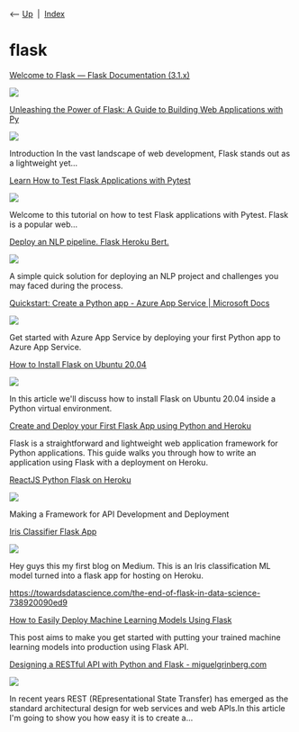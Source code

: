 <div class="nav">

⟵ [Up](index.html)  \|  [Index](index.html)

</div>

# flask

<div class="cards">

<div class="card">

<div class="card-title">

[Welcome to Flask — Flask Documentation
(3.1.x)](https://flask.palletsprojects.com/en/stable/)

</div>

<div class="card-image">

[![](https://flask.palletsprojects.com/en/stable/_images/flask-horizontal.png)](https://flask.palletsprojects.com/en/stable/)

</div>

</div>

<div class="card">

<div class="card-title">

[Unleashing the Power of Flask: A Guide to Building Web Applications
with
Py](https://dev.to/damilshahzad7/unleashing-the-power-of-flask-a-guide-to-building-web-applications-with-python-8g8)

</div>

<div class="card-image">

[![](https://media.dev.to/dynamic/image/width=1000,height=500,fit=cover,gravity=auto,format=auto/https%3A%2F%2Fdev-to-uploads.s3.amazonaws.com%2Fuploads%2Farticles%2Fqf1bv0ozyfywo4k3jq6s.png)](https://dev.to/damilshahzad7/unleashing-the-power-of-flask-a-guide-to-building-web-applications-with-python-8g8)

</div>

Introduction In the vast landscape of web development, Flask stands out
as a lightweight yet...

</div>

<div class="card">

<div class="card-title">

[Learn How to Test Flask Applications with
Pytest](https://dev.to/pavanbelagatti/learn-how-to-test-flask-applications-with-pytest-o25)

</div>

<div class="card-image">

[![](https://media.dev.to/dynamic/image/width=1000,height=500,fit=cover,gravity=auto,format=auto/https%3A%2F%2Fdev-to-uploads.s3.amazonaws.com%2Fuploads%2Farticles%2F8lmv8pkzassz61lqf3z2.png)](https://dev.to/pavanbelagatti/learn-how-to-test-flask-applications-with-pytest-o25)

</div>

Welcome to this tutorial on how to test Flask applications with Pytest.
Flask is a popular web...

</div>

<div class="card">

<div class="card-title">

[Deploy an NLP pipeline. Flask Heroku
Bert.](https://towardsdatascience.com/deploy-an-nlp-pipeline-flask-heroku-bert-f13a302efd9d)

</div>

<div class="card-image">

[![](https://miro.medium.com/v2/resize:fit:1200/0*5mrPjkeY-esxQrL-.jpg)](https://towardsdatascience.com/deploy-an-nlp-pipeline-flask-heroku-bert-f13a302efd9d)

</div>

A simple quick solution for deploying an NLP project and challenges you
may faced during the process.

</div>

<div class="card">

<div class="card-title">

[Quickstart: Create a Python app - Azure App Service \| Microsoft
Docs](https://docs.microsoft.com/en-us/azure/app-service/quickstart-python?pivots=python-framework-flask&tabs=bash)

</div>

<div class="card-image">

[![](https://learn.microsoft.com/en-us/media/open-graph-image.png)](https://docs.microsoft.com/en-us/azure/app-service/quickstart-python?pivots=python-framework-flask&tabs=bash)

</div>

Get started with Azure App Service by deploying your first Python app to
Azure App Service.

</div>

<div class="card">

<div class="card-title">

[How to Install Flask on Ubuntu
20.04](https://linuxize.com/post/how-to-install-flask-on-ubuntu-20-04)

</div>

<div class="card-image">

[![](https://linuxize.com/post/how-to-install-flask-on-ubuntu-20-04/featured.jpg)](https://linuxize.com/post/how-to-install-flask-on-ubuntu-20-04)

</div>

In this article we'll discuss how to install Flask on Ubuntu 20.04
inside a Python virtual environment.

</div>

<div class="card">

<div class="card-title">

[Create and Deploy your First Flask App using Python and
Heroku](https://www.kdnuggets.com/2020/09/flask-app-using-python-heroku.html)

</div>

Flask is a straightforward and lightweight web application framework for
Python applications. This guide walks you through how to write an
application using Flask with a deployment on Heroku.

</div>

<div class="card">

<div class="card-title">

[ReactJS Python Flask on
Heroku](https://towardsdatascience.com/reactjs-python-flask-on-heroku-2a308272886a?source=rss----7f60cf5620c9---4)

</div>

<div class="card-image">

[![](https://miro.medium.com/v2/da:true/resize:fit:1200/0*6ptNtrrfjTYPFeWx)](https://towardsdatascience.com/reactjs-python-flask-on-heroku-2a308272886a?source=rss----7f60cf5620c9---4)

</div>

Making a Framework for API Development and Deployment

</div>

<div class="card">

<div class="card-title">

[Iris Classifier Flask
App](https://towardsdatascience.com/iris-classifier-flask-app-3b4fb1de29b4?source=rss----7f60cf5620c9---4)

</div>

<div class="card-image">

[![](https://miro.medium.com/v2/resize:fit:1200/1*2b9TA6i27eGjeDQE9qUaEg.png)](https://towardsdatascience.com/iris-classifier-flask-app-3b4fb1de29b4?source=rss----7f60cf5620c9---4)

</div>

Hey guys this my first blog on Medium. This is an Iris classification ML
model turned into a flask app for hosting on Heroku.

</div>

<div class="card">

<div class="card-title">

<https://towardsdatascience.com/the-end-of-flask-in-data-science-738920090ed9>

</div>

</div>

<div class="card">

<div class="card-title">

[How to Easily Deploy Machine Learning Models Using
Flask](https://www.kdnuggets.com/2019/10/easily-deploy-machine-learning-models-using-flask.html)

</div>

This post aims to make you get started with putting your trained machine
learning models into production using Flask API.

</div>

<div class="card">

<div class="card-title">

[Designing a RESTful API with Python and Flask -
miguelgrinberg.com](https://blog.miguelgrinberg.com/post/designing-a-restful-api-with-python-and-flask)

</div>

<div class="card-image">

[![](https://blog.miguelgrinberg.com/static/cards/designing-a-restful-api-with-python-and-flask.jpg)](https://blog.miguelgrinberg.com/post/designing-a-restful-api-with-python-and-flask)

</div>

In recent years REST (REpresentational State Transfer) has emerged as
the standard architectural design for web services and web APIs.In this
article I'm going to show you how easy it is to create a…

</div>

</div>
